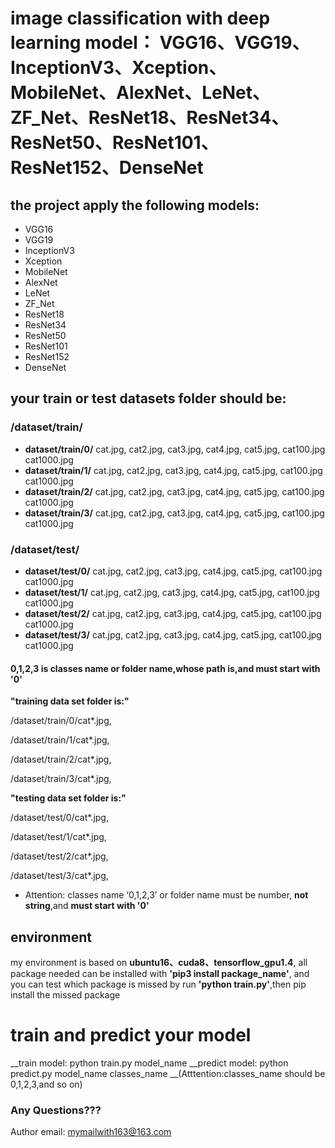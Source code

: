 # image classification with deep learning model： VGG16、VGG19、InceptionV3、Xception、MobileNet、AlexNet、LeNet、ZF_Net、ResNet18、ResNet34、ResNet50、ResNet101、ResNet152、DenseNet

## the project apply the following models:


* VGG16
* VGG19
* InceptionV3
* Xception
* MobileNet
* AlexNet
* LeNet
* ZF_Net
* ResNet18
* ResNet34
* ResNet50
* ResNet101
* ResNet152
* DenseNet


## your train or test datasets folder should be:

### /dataset/train/
* __dataset/train/0/__
cat.jpg,
cat2.jpg,
cat3.jpg,
cat4.jpg,
cat5.jpg,
cat100.jpg
cat1000.jpg
* __dataset/train/1/__
cat.jpg,
cat2.jpg,
cat3.jpg,
cat4.jpg,
cat5.jpg,
cat100.jpg
cat1000.jpg
* __dataset/train/2/__
cat.jpg,
cat2.jpg,
cat3.jpg,
cat4.jpg,
cat5.jpg,
cat100.jpg
cat1000.jpg
* __dataset/train/3/__
cat.jpg,
cat2.jpg,
cat3.jpg,
cat4.jpg,
cat5.jpg,
cat100.jpg
cat1000.jpg

### /dataset/test/
* __dataset/test/0/__
cat.jpg,
cat2.jpg,
cat3.jpg,
cat4.jpg,
cat5.jpg,
cat100.jpg
cat1000.jpg
* __dataset/test/1/__
cat.jpg,
cat2.jpg,
cat3.jpg,
cat4.jpg,
cat5.jpg,
cat100.jpg
cat1000.jpg
* __dataset/test/2/__
cat.jpg,
cat2.jpg,
cat3.jpg,
cat4.jpg,
cat5.jpg,
cat100.jpg
cat1000.jpg
* __dataset/test/3/__
cat.jpg,
cat2.jpg,
cat3.jpg,
cat4.jpg,
cat5.jpg,
cat100.jpg
cat1000.jpg

#### 0,1,2,3 is classes name or folder name,whose __path is__,and must start with '0'
__"training data set folder is:"__

/dataset/train/0/cat*.jpg,

/dataset/train/1/cat*.jpg,

/dataset/train/2/cat*.jpg,

/dataset/train/3/cat*.jpg,

__"testing data set folder is:"__

/dataset/test/0/cat*.jpg,

/dataset/test/1/cat*.jpg,

/dataset/test/2/cat*.jpg,

/dataset/test/3/cat*.jpg,

* Attention: classes name ‘0,1,2,3’ or folder name must be number, __not string__,and __must start with '0'__

## environment
my environment is based on __ubuntu16、cuda8、tensorflow_gpu1.4__, all package needed can be installed with __'pip3 install package_name'__, and you can test which package is missed by run __'python train.py'__,then pip install the missed package

# train and predict your model
__train model: python train.py  model_name
__predict model: python predict.py model_name classes_name
__(Atttention:classes_name should be 0,1,2,3,and so on)

### Any Questions???
Author email: mymailwith163@163.com
